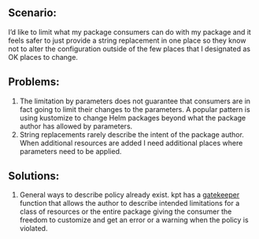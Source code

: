 ## Scenario:

I’d like to limit what my package consumers can do with my package and it feels safer to just provide a string replacement in one place so they know not to alter the configuration outside of the few places that I designated as OK places to change.

## Problems:

1. The limitation by parameters does not guarantee that consumers are in fact going to limit their changes to the parameters.  A popular pattern is using kustomize to change Helm packages beyond what the package author has allowed by parameters.
1. String replacements rarely describe the intent of the package author.
When additional resources are added I need additional places where parameters need to be applied.

## Solutions:

1. General ways to describe policy already exist.  kpt has a [gatekeeper] function that allows the author to describe intended limitations for a class of resources or the entire package giving the consumer the freedom to customize and get an error or a warning when the policy is violated. 

[gatekeeper]: https://catalog.kpt.dev/gatekeeper/v0.2/
